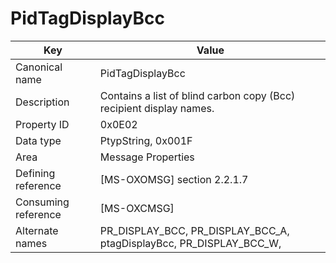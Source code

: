 # PidTagDisplayBcc

| Key | Value |
|---|---|
| Canonical name | PidTagDisplayBcc |
| Description | Contains a list of blind carbon copy (Bcc) recipient display names. |
| Property ID | 0x0E02 |
| Data type | PtypString, 0x001F |
| Area | Message Properties |
| Defining reference | [MS-OXOMSG] section 2.2.1.7 |
| Consuming reference | [MS-OXCMSG] |
| Alternate names | PR_DISPLAY_BCC, PR_DISPLAY_BCC_A, ptagDisplayBcc, PR_DISPLAY_BCC_W, |
